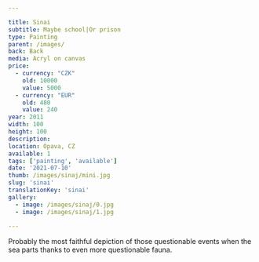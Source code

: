 ```yaml
---

title: Sinai
subtitle: Maybe school|Or prison
type: Painting
parent: /images/
back: Back
media: Acryl on canvas
price:
  - currency: "CZK"
    old: 10000
    value: 5000
  - currency: "EUR"
    old: 480
    value: 240
year: 2011
width: 100
height: 100
description: 
location: Opava, CZ
available: 1
tags: ['painting', 'available']
date: '2021-07-10'
thumb: /images/sinaj/mini.jpg
slug: 'sinai'
translationKey: 'sinai'
gallery:
  - image: /images/sinaj/0.jpg
  - image: /images/sinaj/1.jpg
  
---
```

Probably the most faithful depiction of those questionable events when the sea parts thanks to even more questionable fauna.
